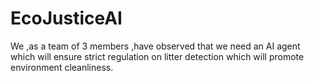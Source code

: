 # EcoJusticeAI
We ,as a team of 3 members ,have observed that we need an AI agent which will ensure strict regulation on litter detection which will promote environment cleanliness.
